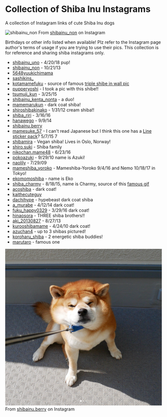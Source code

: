 # Collection of Shiba Inu Instagrams

A collection of Instagram links of cute Shiba Inu dogs

![shibainu_non](shiba-intro.jpg)
From [shibainu_non](https://www.instagram.com/p/Bj8rhrFl9Ws/?taken-by=shibainu_non) on Instagram

Birthdays or other info listed when available! Plz refer to the Instagram page author's terms of usage if you are trying to use their pics. This collection is for reference and sharing shiba instagrams only.

* [shibainu_uno](https://www.instagram.com/shibainu_uno/) - 4/20/18 pup!
* [shibainu_non](https://www.instagram.com/shibainu_non/) - 10/21/13
* [5648yuukichimama](https://www.instagram.com/5648yuukichimama/)
* [sashikins_](https://www.instagram.com/sashikins_/)
* [kotamamefuku](https://www.instagram.com/kotamamefuku/) - source of famous [triple shibe in wall pic](https://www.instagram.com/p/Bh6HY1lhTZv/?taken-by=kotamamefuku)
* [pupperyoshi](https://www.instagram.com/pupperyoshi/) - I took a pic with this shibe!!
* [tsumuji_kun](https://www.instagram.com/tsumuji_kun/) - 3/25/15
* [shibainu_kenta_nonta](https://www.instagram.com/shibainu_kenta_nonta/) - a duo!
* [mamemarukun](https://www.instagram.com/mamemarukun/) - dark coat shiba!
* [shiroshibakinako](https://www.instagram.com/shiroshibakinako/) - 1/31/12 cream shiba!!
* [shiba_riri](https://www.instagram.com/shiba_riri/) - 3/16/16
* [hanawego](https://www.instagram.com/hanawego/) - 9/9/14
* [shibainu.berry](https://www.instagram.com/shibainu.berry/)
* [mamesuke_57](https://www.instagram.com/mamesuke_57/) - I can't read Japanese but I think this one has a [Line sticker pack](https://store.line.me/stickershop/product/1506025)? 5/7/15 7
* [shibamira](https://www.instagram.com/shibamira/) - Vegan shiba! Lives in Oslo, Norway!
* [shiro.suki](https://www.instagram.com/shiro.suki/) - Shiba family
* [nikochan.mame48](https://www.instagram.com/nikochan.mame48/) - 6/23/16
* [pokoazuki](https://www.instagram.com/pokoazuki/) - 9/29/10 name is Azuki!
* [naolily](https://www.instagram.com/naolily/) - 7/29/09
* [mameshiba_yoroko](https://www.instagram.com/mameshiba_yoroko/) - Mameshiba-Yoroko 9/4/16 and Nemo 10/18/17 in Tokyo!
* [ekomomoshiba](https://www.instagram.com/ekomomoshiba/) - name is Eko
* [shiba_charmy](https://www.instagram.com/shiba_charmy/) - 8/18/15, name is Charmy, source of this [famous gif](http://i.imgur.com/si3e2hu.gifv)
* [acoshiba](https://www.instagram.com/acoshiba/) - dark coat!
* [kaithecuteguy](https://www.instagram.com/kaithecuteguy/)
* [dachihype](https://www.instagram.com/dachihype/) - hypebeast dark coat shiba
* [a_murabe](https://www.instagram.com/a_murabe/) - 4/12/14 dark coat!
* [fuku_happy0329](https://www.instagram.com/fuku_happy0329/) - 3/29/16 dark coat!
* [hinaosora](https://www.instagram.com/hinaosora/) - THREE shiba brothers!!
* [aki_20130827](https://www.instagram.com/aki_20130827/) - 8/27/13
* [kurooshibamame](https://www.instagram.com/kuroshibamame/) - 4/24/10 dark coat!
* [azuchan4](https://www.instagram.com/azuchan4/) - up to 3 shibas pictured!
* [koroharu_shiba](https://www.instagram.com/koroharu_shiba/) - 2 energetic shiba buddies!
* [marutaro](https://www.instagram.com/marutaro/) - famous one

![shibainu.berry](shiba-done.png)
From [shibainu.berry](https://www.instagram.com/p/BjQsAxAgshf/?taken-by=shibainu.berry) on Instagram
